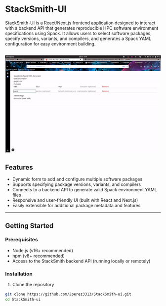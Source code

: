 # StackSmith-UI

StackSmith-UI is a React/Next.js frontend application designed to interact with a backend API that generates reproducible HPC software environment specifications using Spack. It allows users to select software packages, specify versions, variants, and compilers, and generates a Spack YAML configuration for easy environment building.

![Demo Animation](docs/output.gif)
---

## Features

- Dynamic form to add and configure multiple software packages
- Supports specifying package versions, variants, and compilers
- Connects to a backend API to generate valid Spack environment YAML files
- Responsive and user-friendly UI (built with React and Next.js)
- Easily extensible for additional package metadata and features

---

## Getting Started

### Prerequisites

- Node.js (v16+ recommended)
- npm (v8+ recommended)
- Access to the StackSmith backend API (running locally or remotely)

### Installation

1. Clone the repository

```bash
git clone https://github.com/Jperez3313/StackSmith-ui.git
cd StackSmith-ui


